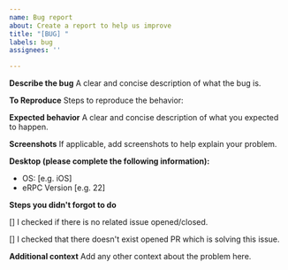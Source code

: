 ```yaml
---
name: Bug report
about: Create a report to help us improve
title: "[BUG] "
labels: bug
assignees: ''

---
```


**Describe the bug**
A clear and concise description of what the bug is.

**To Reproduce**
Steps to reproduce the behavior:

**Expected behavior**
A clear and concise description of what you expected to happen.

**Screenshots**
If applicable, add screenshots to help explain your problem.

**Desktop (please complete the following information):**
 - OS: [e.g. iOS]
 - eRPC Version [e.g. 22]

**Steps you didn't forgot to do**

[] I checked if there is no related issue opened/closed.

[] I checked that there doesn't exist opened PR which is solving this issue.

**Additional context**
Add any other context about the problem here.
